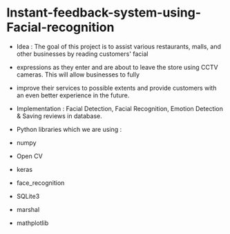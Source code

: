 # Instant-feedback-system-using-Facial-recognition

- Idea : The goal of this project is to assist various restaurants, malls, and other businesses by reading customers' facial 

- expressions as they enter and are about to leave the store using CCTV cameras. This will allow businesses to fully 

- improve their services to possible extents and provide customers with an even better experience in the future. 

- Implementation : Facial Detection, Facial Recognition, Emotion Detection & Saving reviews in database.

- Python libraries which we are using :
 - numpy
 - Open CV
 - keras
 - face_recognition
 - SQLite3
 - marshal
 - mathplotlib
